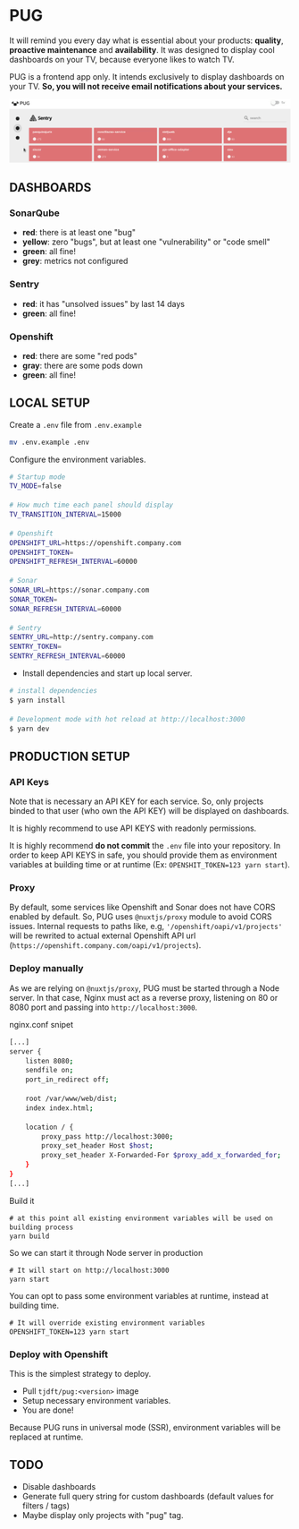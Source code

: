 # PUG

It will remind you every day  what is essential about your products: **quality**, **proactive maintenance** and **availability**. It was designed to display cool dashboards on your TV, because  everyone likes to watch TV.


PUG is a frontend app only. It intends exclusively to display dashboards on your TV. **So, you will not receive email notifications about your services.**

![pug.gif](https://raw.githubusercontent.com/tjdft/pug/master/pug.gif)

## DASHBOARDS

### SonarQube

- **red**: there is at least one "bug"
- **yellow**: zero "bugs", but at least one "vulnerability" or "code smell"
- **green**: all fine!
- **grey**: metrics not configured

### Sentry


- **red**: it has "unsolved issues" by last 14 days
- **green**: all fine!

### Openshift 

- **red**: there are some "red pods"
- **gray**: there are some pods down
- **green**: all fine!

## LOCAL SETUP

Create a `.env` file from `.env.example `

```bash
mv .env.example .env
```

Configure the environment variables.

```bash
# Startup mode
TV_MODE=false

# How much time each panel should display
TV_TRANSITION_INTERVAL=15000 

# Openshift 
OPENSHIFT_URL=https://openshift.company.com
OPENSHIFT_TOKEN=
OPENSHIFT_REFRESH_INTERVAL=60000

# Sonar
SONAR_URL=https://sonar.company.com
SONAR_TOKEN=
SONAR_REFRESH_INTERVAL=60000

# Sentry
SENTRY_URL=http://sentry.company.com
SENTRY_TOKEN=
SENTRY_REFRESH_INTERVAL=60000
```


- Install dependencies and start up local server.

``` bash
# install dependencies
$ yarn install

# Development mode with hot reload at http://localhost:3000
$ yarn dev
```

## PRODUCTION SETUP


### API Keys

Note that is necessary an API KEY for each service. So, only projects binded to that user (who own the API KEY) will be displayed on dashboards. 

It is highly recommend to use API KEYS with readonly permissions. 

It is highly recommend **do not commit** the `.env` file into your repository.  In order to keep API KEYS in safe, you should provide them as environment variables at building time or at runtime (Ex: `OPENSHIT_TOKEN=123 yarn start`).


### Proxy

By default, some services like Openshift and Sonar does not have CORS enabled by default. So, PUG uses `@nuxtjs/proxy` module to avoid CORS issues. Internal requests to paths like, e.g, `'/openshift/oapi/v1/projects'`  will be rewrited to actual external Openshift API url (`https://openshift.company.com/oapi/v1/projects`).


### Deploy manually

As we are relying on `@nuxtjs/proxy`, PUG must be started through a Node server. In that case, Nginx must act as a reverse proxy, listening on 80 or 8080 port and passing into `http://localhost:3000`.


nginx.conf snipet

```bash
[...]
server {
    listen 8080;        
    sendfile on;
    port_in_redirect off;

    root /var/www/web/dist;
    index index.html;

    location / {         
        proxy_pass http://localhost:3000;
        proxy_set_header Host $host;
        proxy_set_header X-Forwarded-For $proxy_add_x_forwarded_for;
    }
}
[...]
```

Build it

```
# at this point all existing environment variables will be used on building process
yarn build
```


So we can start it through Node server in production
```
# It will start on http://localhost:3000
yarn start
```

You can opt to pass some environment variables at runtime, instead at building time.

```
# It will override existing environment variables
OPENSHIFT_TOKEN=123 yarn start
```


### Deploy with Openshift

This is the simplest strategy to deploy.

- Pull `tjdft/pug:<version>` image 
- Setup necessary environment variables.
- You are done!

Because PUG runs in universal mode (SSR), environment variables will be replaced at runtime.


## TODO

- Disable dashboards
- Generate full query string for custom dashboards (default values for filters / tags)
- Maybe display only projects with "pug" tag.